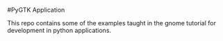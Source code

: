 #PyGTK Application

This repo contains some of the examples taught in the gnome tutorial for development in python applications.
